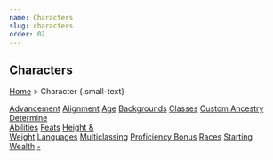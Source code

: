 ```yaml
---
name: Characters
slug: characters
order: 02
---
```

## Characters
[Home](dm-operations-center) > Character {.small-text}

<div class="menu-container">
    <a href="advancement">Advancement</a>
    <a href="alignment">Alignment</a>
    <a href="age">Age</a>
    <a href="backgrounds">Backgrounds</a>
    <a href="classes">Classes</a>
    <a href="custom-ancestry">Custom Ancestry</a>
    <a href="determine-abilities">Determine<br/> Abilities</a>
    <a href="feats">Feats</a>
    <a href="height-and-weight">Height &<br/> Weight</a>
    <a href="languages">Languages</a>
    <a href="multiclassing">Multiclassing</a>
    <a href="proficiency-bonus">Proficiency Bonus</a>
    <a href="races">Races</a>
    <a href="starting-wealth">Starting<br/> Wealth</a>
    <a href=".">-</a>
</div>
<br/>
